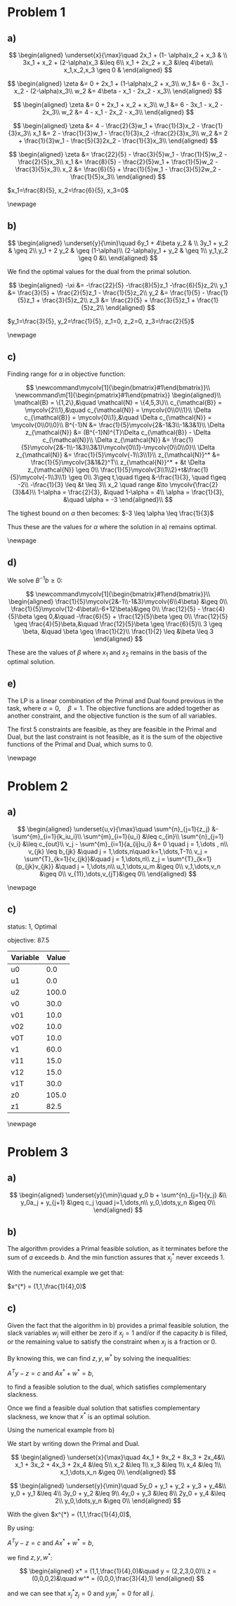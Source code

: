 # Problem 1

## a)

$$
\begin{aligned}
\underset{x}{\max}\quad 2x_1 + (1- \alpha)x_2 + x_3 & \\
3x_1 + x_2 + (2-\alpha)x_3 &\leq 6\\
x_1 + 2x_2 + x_3 &\leq 4\beta\\
x_1,x_2,x_3 \geq 0 &
\end{aligned}
$$

$$
\begin{aligned}
\zeta &= 0 + 2x_1 + (1-\alpha)x_2 + x_3\\
w_1 &= 6 - 3x_1 - x_2 - (2-\alpha)x_3\\
w_2 &= 4\beta - x_1 - 2x_2 - x_3\\
\end{aligned}
$$

$$
\begin{aligned}
\zeta &= 0 + 2x_1 + x_2 + x_3\\
w_1 &= 6 - 3x_1 - x_2 - 2x_3\\
w_2 &= 4 - x_1 - 2x_2 - x_3\\
\end{aligned}
$$

$$
\begin{aligned}
\zeta &= 4 - \frac{2}{3}w_1 + \frac{1}{3}x_2 - \frac{1}{3}x_3\\
x_1 &= 2 - \frac{1}{3}w_1 - \frac{1}{3}x_2 -\frac{2}{3}x_3\\
w_2 &= 2 + \frac{1}{3}w_1 - \frac{5}{3}2x_2 - \frac{1}{3}x_3\\
\end{aligned}
$$

$$
\begin{aligned}
\zeta &= \frac{22}{5} - \frac{3}{5}w_1 - \frac{1}{5}w_2 - \frac{2}{5}x_3\\
x_1 &= \frac{8}{5} - \frac{2}{5}w_1 + \frac{1}{5}w_2 - \frac{3}{5}x_3\\
x_2 &= \frac{6}{5} + \frac{1}{5}w_1 - \frac{3}{5}2w_2 - \frac{1}{5}x_3\\
\end{aligned}
$$


$x_1=\frac{8}{5}, x_2=\frac{6}{5}, x_3=0$

\newpage

## b)

$$
\begin{aligned}
\underset{y}{\min}\quad 6y_1 + 4\beta y_2 & \\
3y_1 + y_2 & \geq 2\\
y_1 + 2 y_2 & \geq (1-\alpha)\\
(2-\alpha)y_1 + y_2 & \geq 1\\
y_1,y_2 \geq 0 &\\
\end{aligned}
$$

We find the optimal values for the dual from the primal solution.

$$
\begin{aligned}
-\xi &= -\frac{22}{5} -\frac{8}{5}z_1 -\frac{6}{5}z_2\\
y_1 &= \frac{3}{5} + \frac{2}{5}z_1 - \frac{1}{5}z_2\\
y_2 &= \frac{1}{5} - \frac{1}{5}z_1 + \frac{3}{5}z_2\\
z_3 &= \frac{2}{5} + \frac{3}{5}z_1 + \frac{1}{5}z_2\\
\end{aligned}
$$

$y_1=\frac{3}{5}, y_2=\frac{1}{5}, z_1=0, z_2=0, z_3=\frac{2}{5}$

\newpage

## c)

Finding range for $\alpha$ in objective function:

$$
\newcommand\mycolv[1]{\begin{bmatrix}#1\end{bmatrix}}\\
\newcommand\m[1]{\begin{pmatrix}#1\end{pmatrix}} 
\begin{aligned}\\
\mathcal{B} = \{1,2\},&\quad \mathcal{N} = \{4,5,3\}\\
c_{\mathcal{B}} = \mycolv{2\\1},&\quad c_{\mathcal{N}} = \mycolv{0\\0\\1}\\
\Delta c_{\mathcal{B}} = \mycolv{0\\1},&\quad \Delta c_{\mathcal{N}} = \mycolv{0\\0\\0}\\
B^{-1}N &= \frac{1}{5}\mycolv{2&-1&3\\-1&3&1}\\
\Delta z_{\mathcal{N}} &= (B^{-1}N)^{T}\Delta c_{\mathcal{B}} - \Delta c_{\mathcal{N}}\\
\Delta z_{\mathcal{N}} &= \frac{1}{5}\mycolv{2&-1\\-1&3\\3&1}\mycolv{0\\1}-\mycolv{0\\0\\0}\\
\Delta z_{\mathcal{N}} &= \frac{1}{5}\mycolv{-1\\3\\1}\\
z_{\mathcal{N}}^* &= \frac{1}{5}\mycolv{3&1&2}^T\\
z_{\mathcal{N}}^* + &t \Delta z_{\mathcal{N}} \geq 0\\
\frac{1}{5}\mycolv{3\\1\\2}+t&\frac{1}{5}\mycolv{-1\\3\\1} \geq 0\\
3\geq t,\quad t\geq &-\frac{1}{3}, \quad t\geq -2\\
-\frac{1}{3} \leq &t \leq 3\\
x_2 \quad range &\to \mycolv{\frac{2}{3}&4}\\
1-\alpha = \frac{2}{3}, &\quad 1-\alpha = 4\\
\alpha = \frac{1}{3}, &\quad \alpha = -3
\end{aligned}\\
$$

The tighest bound on $\alpha$ then becomes: $-3 \leq \alpha \leq \frac{1}{3}$

Thus these are the values for $\alpha$ where the solution in a) remains optimal.

\newpage

## d)

We solve $B^{-1}b \geq 0$:

$$
\newcommand\mycolv[1]{\begin{bmatrix}#1\end{bmatrix}}\\
\begin{aligned}
\frac{1}{5}\mycolv{2&-1\\-1&3}\mycolv{6\\4\beta} &\geq 0\\
\frac{1}{5}\mycolv{12-4\beta\\-6+12\beta}&\geq 0\\
\frac{12}{5} - \frac{4}{5}\beta \geq 0,&\quad -\frac{6}{5} + \frac{12}{5}\beta \geq 0\\
\frac{12}{5} \geq \frac{4}{5}\beta,&\quad  \frac{12}{5}\beta \geq \frac{6}{5}\\
3 \geq \beta, &\quad \beta \geq \frac{1}{2}\\
\frac{1}{2} \leq &\beta \leq 3
\end{aligned}
$$

These are the values of $\beta$ where $x_1$ and $x_2$ remains in the basis of
the optimal solution.


## e)

The LP is a linear combination of the Primal and Dual found previous in the task,
where $\alpha =0,\quad \beta = 1$.
The objective functions are added together as another constraint, 
and the objective function is the sum of all variables.

The first 5 constraints are feasible, as they are feasible in the Primal and Dual,
but the last constraint is not feasible, as it is the sum of the objective functions 
of the Primal and Dual, which sums to 0.

\newpage

# Problem 2

## a)

$$
\begin{aligned}
\underset{u,v}{\max}\quad \sum^{n}_{j=1}{z_j} &- \sum^{m}_{i=1}{k_iu_i}\\
\sum^{m}_{i=1}{u_i} &\leq c_{in}\\
\sum^{n}_{j=1}{v_i} &\leq c_{out}\\
v_j - \sum^{m}_{i=1}{a_{ij}u_i} &= 0 \quad j = 1,\dots , n\\
v_{jk} \leq b_{jk} &\quad j = 1,\dots,n\quad k=1,\dots,T-1\\
v_j = \sum^{T}_{k=1}{v_{jk}}&\quad j = 1,\dots,n\\
z_j = \sum^{T}_{k=1}{p_{jk}v_{jk}} &\quad j = 1,\dots,n\\
u_1,\dots,u_m &\geq 0\\
v_1,\dots,v_n &\geq 0\\
v_{11},\dots,v_{jT}&\geq 0\\
\end{aligned}
$$

\newpage

## c)

status: 1, Optimal

objective: 87.5

| Variable   | Value    |
|--------------- | --------------- |
|u0   | 0.0    |
|u1   | 0.0    |
|u2   | 100.0  |
|v0   | 30.0   |
|v01   | 10.0   |
|v02   | 10.0   |
|v0T   | 10.0   |
|v1   | 60.0   |
|v11   | 15.0   |
|v12   | 15.0   |
|v1T   | 30.0   |
|z0   | 105.0  |
|z1   | 82.5   |

\newpage

# Problem 3 

## a) 

$$
\begin{aligned}
\underset{y}{\min}\quad y_0 b + \sum^{n}_{j=1}{y_j} &\\
y_0a_j + y_{j+1} &\geq c_j \quad j=1,\dots,n\\
y_0,\dots,y_n &\geq 0\\
\end{aligned}
$$

## b)

The algorithm provides a Primal feasible solution,
as it terminates before the sum of $a$ exceeds $b$.
And the min function assures that $x^{*}_j$ never exceeds $1$.

With the numerical example we get that:

$x^{*} = (1,1,\frac{1}{4},0)$


## c) 


Given the fact that the algorithm in b) provides a primal feasible solution,
the slack variables $w_j$ will either be zero if $x_j=1$ and/or if 
the capacity $b$ is filled, or the remaining 
value to satisfy the constraint when $x_j$ is a fraction or 0.

By knowing this, we can find $z,y,w^*$ by solving the inequalities:

$A^Ty - z = c$ and $Ax^* + w^* = b$,

to find a feasible solution to the dual, which satisfies complementary slackness.

Once we find a feasible dual solution that satisfies complementary slackness,
we know that $x^*$ is an optimal solution.


Using the numerical example from b)

We start by writing down the Primal and Dual.

$$
\begin{aligned}
\underset{x}{\max}\quad 4x_1 + 9x_2 + 8x_3 + 2x_4&\\
x_1 + 3x_2 + 4x_3 + 2x_4 &\leq 5\\
x_2 &\leq 1\\
x_3 &\leq 1\\
x_4 &\leq 1\\
x_1,\dots,x_n &\geq 0\\
\end{aligned}
$$


$$
\begin{aligned}
\underset{y}{\min}\quad 5y_0 + y_1 + y_2 + y_3 + y_4&\\
y_0 + y_1 &\leq 4\\
3y_0 + y_2 &\leq 9\\
4y_0 + y_3 &\leq 8\\
2y_0 + y_4 &\leq 2\\
y_0,\dots,y_n &\geq 0\\
\end{aligned}
$$

With the given $x^{*} = (1,1,\frac{1}{4},0)$,


By using:

$A^Ty - z = c$ and $Ax^* + w^* = b$,

we find $z,y,w^*$:

$$
\begin{aligned}
x* = (1,1,\frac{1}{4},0)&\quad y = (2,2,3,0,0)\\
z = (0,0,0,2)&\quad w^* = (0,0,0,\frac{3}{4},1)
\end{aligned}
$$

and we can see that $x^*_jz_j=0$ and $y_jw^*_j=0$ for all $j$. 
